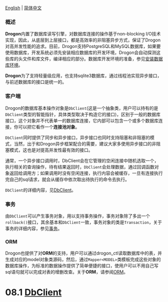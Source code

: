 [English](/ENG/ENG-08-0-Database-General) | [简体中文](/CHN/CHN-08-0-数据库-概述)

### 概述

**Drogon**内置了数据库读写引擎，对数据库连接的操作基于non-blocking I/O技术实现，因此，从底层到上层接口，都是高效率的非阻塞异步方式，保证了Drogon对高并发性能的追求。目前，Drogon支持PostgreSQL和MySQL数据库，如果要使用数据库，开发系统必须先安装相应数据库的开发环境，Drogon会自动探测这些库的头文件和库文件，编译相应的部分。数据库开发环境的准备，参见[安装数据库环境](/CHN/CHN-02-安装#数据库环境)。

**Drogon**为了支持轻量级应用，也支持sqlite3数据库，通过线程池实现异步接口，与前述数据库的接口是统一的。

### 客户端

Drogon的数据库基本操作对象是`DbClient`(这是一个抽象类，用户可以持有的是`DbClient`类型的智能指针，具体类型取决于构造它的接口)，区别于一般的数据库接口，这个对象并不代表单一的数据库连接，它内部可以包含一个或多个数据库连接，你可以把它看作一个**连接池对象**。

`DbClient`同时提供了同步和异步接口，异步接口也同时支持阻塞和非阻塞的模式，当然，出于和Drogon异步框架配合的需要，建议大家多使用异步接口的非阻塞模式，这也是对提高并发性最有效的接口。

通常，一个异步接口调用时，DbClient会在它管理的空闲连接中随机选取一个，执行相关的查询操作，待有结果返回时，`DbClient`会处理数据，通过回调函数对象返回给调用方；如果调用时没有空闲连接，执行内容会被缓存，一旦有连接执行完自己的sql请求，就会从缓存中依次取出待执行的命令去执行。

`DbClient`的详细内容，见[DbClient](/CHN/CHN-08-1-数据库-DbClient)。

### 事务

由`DbClient`可以产生事务对象，用以支持事务操作，事务对象除了多出一个`rollback()`接口，其余基本和`DbClient`一致，事务对象的类是`Transaction`，关于事务的详细内容，参见[事务](/CHN/CHN-08-2-数据库-事务)。

### ORM

Drogon也提供了对**ORM**的支持，用户可以通过drogon_ctl读取数据库中的表，并生成对应的model对象类源码，然后，通过`Mapper<MODEL>`类模板完成这些对象的数据库操作，为标准的数据操作提供了简单便捷的接口，使用户可以不用自己写sql语句就可以完成对表的增删改查。关于**ORM**，请参阅[ORM](/CHN/CHN-08-3-数据库-ORM)。

# 08.1 [DbClient](/CHN/CHN-08-1-数据库-DbClient)
